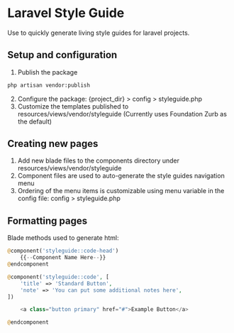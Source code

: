 # Laravel Style Guide
Use to quickly generate living style guides for laravel projects.

## Setup and configuration
1. Publish the package
```bash
php artisan vendor:publish
```
2. Configure the package: {project_dir} > config > styleguide.php
3. Customize the templates published to resources/views/vendor/styleguide (Currently uses Foundation Zurb as the default)

## Creating new pages
1. Add new blade files to the components directory under resources/views/vendor/styleguide
2. Component files are used to auto-generate the style guides navigation menu
3. Ordering of the menu items is customizable using menu variable in the config file: config > styleguide.php

## Formatting pages
Blade methods used to generate html:
```php
@component('styleguide::code-head')
    {{--Component Name Here--}}
@endcomponent

@component('styleguide::code', [
    'title' => 'Standard Button',
    'note' => 'You can put some additional notes here',
])

    <a class="button primary" href="#">Example Button</a>

@endcomponent

```

